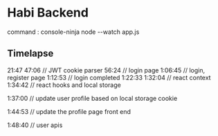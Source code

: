 # Habi Backend

command : console-ninja node --watch app.js

## Timelapse
21:47
47:06 // JWT cookie parser
56:24 // login page
1:06:45 // login, register page
1:12:53 // login completed
1:22:33
1:32:04 // react context
1:34:42 // react hooks and local storage

1:37:00 // update user profile based on local storage cookie

1:44:53 // update the profile page front end

1:48:40 // user apis